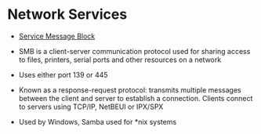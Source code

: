 # Network Services

- [Service Message Block](#service-message-block)

- SMB is a client-server communication protocol used for sharing access to files, printers, serial ports and other resources on a network
- Uses either port 139 or 445
- Known as a response-request protocol: transmits multiple messages between the client and server to establish a connection. Clients connect to servers using TCP/IP, NetBEUI or IPX/SPX
- Used by Windows, Samba used for *nix systems
